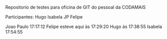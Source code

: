 ﻿Repositorio de testes para oficina de GIT do pessoal da CODAMAIS

Participantes:
Hugo
Isabela
JP
Felipe 

Joao Paulo 17:17:12
Felipe esteve aqui às 17:29:20
Hugo às 17:38:55
Isabela 17:54:55